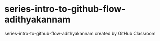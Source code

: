 # series-intro-to-github-flow-adithyakannam
series-intro-to-github-flow-adithyakannam created by GitHub Classroom

